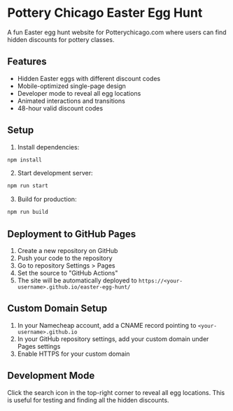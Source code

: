 # Pottery Chicago Easter Egg Hunt

A fun Easter egg hunt website for Potterychicago.com where users can find hidden discounts for pottery classes.

## Features

- Hidden Easter eggs with different discount codes
- Mobile-optimized single-page design
- Developer mode to reveal all egg locations
- Animated interactions and transitions
- 48-hour valid discount codes

## Setup

1. Install dependencies:
```bash
npm install
```

2. Start development server:
```bash
npm run start
```

3. Build for production:
```bash
npm run build
```

## Deployment to GitHub Pages

1. Create a new repository on GitHub
2. Push your code to the repository
3. Go to repository Settings > Pages
4. Set the source to "GitHub Actions"
5. The site will be automatically deployed to `https://<your-username>.github.io/easter-egg-hunt/`

## Custom Domain Setup

1. In your Namecheap account, add a CNAME record pointing to `<your-username>.github.io`
2. In your GitHub repository settings, add your custom domain under Pages settings
3. Enable HTTPS for your custom domain

## Development Mode

Click the search icon in the top-right corner to reveal all egg locations. This is useful for testing and finding all the hidden discounts. 